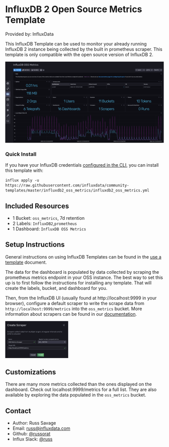 # InfluxDB 2 Open Source Metrics Template

Provided by: InfluxData

This InfluxDB Template can be used to monitor your already running InfluxDB 2 instance being collected by the built in prometheus scraper. This template is only compatible with the open source version of InfluxDB 2.

![InfluxDB 2 Dashboard Screenshot](img/influxdb2-dashboard.png)

### Quick Install

If you have your InfluxDB credentials [configured in the CLI](Vhttps://v2.docs.influxdata.com/v2.0/reference/cli/influx/config/), you can install this template with:

```
influx apply -u https://raw.githubusercontent.com/influxdata/community-templates/master/influxdb2_oss_metrics/influxdb2_oss_metrics.yml
```

## Included Resources

  - 1 Bucket: `oss_metrics`, 7d retention
  - 2 Labels: `InfluxDB2`,`prometheus`
  - 1 Dashboard: `InfluxDB OSS Metrics`

## Setup Instructions

  General instructions on using InfluxDB Templates can be found in the [use a template](../docs/use_a_template.md) document.

  The data for the dashboard is populated by data collected by scraping the prometheus metrics endpoint in your OSS instance. The best way to set this up is to first follow the instructions for installing any template. That will create the labels, bucket, and dashboard for you.

  Then, from the InfluxDB UI (usually found at http://localhost:9999 in your browser), configure a default scraper to write the scrape data from `http://localhost:9999/metrics` into the `oss_metrics` bucket. More information about scrapers can be found in our [documentation](https://v2.docs.influxdata.com/v2.0/write-data/scrape-data/).

<img src="img/create-scraper.png" width="200" />

## Customizations

  There are many more metrics collected than the ones displayed on the dashboard. Check out localhost:9999/metrics for a full list. They are also available by exploring the data populated in the `oss_metrics` bucket.

## Contact

- Author: Russ Savage
- Email: russ@influxdata.com
- Github: [@russorat](https://github.com/russorat)
- Influx Slack: [@russ](https://influxdata.com/slack)
